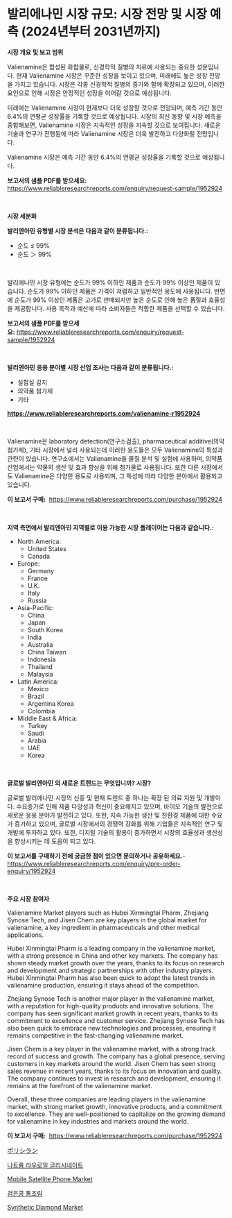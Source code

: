 <p><h1>발리에나민 시장 규모: 시장 전망 및 시장 예측 (2024년부터 2031년까지)</h1></p><p><strong>시장 개요 및 보고 범위</strong></p>
<p><p>Valienamine은 합성된 화합물로, 신경학적 질병의 치료에 사용되는 중요한 성분입니다. 현재 Valienamine 시장은 꾸준한 성장을 보이고 있으며, 미래에도 높은 성장 전망을 가지고 있습니다. 시장은 각종 신경학적 질병의 증가와 함께 확장되고 있으며, 이러한 요인으로 인해 시장은 안정적인 성장을 이어갈 것으로 예상됩니다.</p><p>미래에는 Valienamine 시장이 현재보다 더욱 성장할 것으로 전망되며, 예측 기간 동안 6.4%의 연평균 성장률을 기록할 것으로 예상됩니다. 시장의 최신 동향 및 시장 예측을 종합해보면, Valienamine 시장은 지속적인 성장을 지속할 것으로 보여집니다. 새로운 기술과 연구가 진행됨에 따라 Valienamine 시장은 더욱 발전하고 다양화될 전망입니다.</p><p>Valienamine 시장은 예측 기간 동안 6.4%의 연평균 성장율을 기록할 것으로 예상됩니다.</p></p>
<p><strong>보고서의 샘플 PDF를 받으세요:</strong> <a href="https://www.reliableresearchreports.com/enquiry/request-sample/1952924">https://www.reliableresearchreports.com/enquiry/request-sample/1952924</a></p>
<p>&nbsp;</p>
<p><strong>시장 세분화</strong></p>
<p><strong>발리엔아민 유형별 시장 분석은 다음과 같이 분류됩니다.:</strong></p>
<p><ul><li>순도 ≤ 99%</li><li>순도 ＞ 99%</li></ul></p>
<p>&nbsp;</p>
<p><p>발리에나민 시장 유형에는 순도가 99% 이하인 제품과 순도가 99% 이상인 제품이 있습니다. 순도가 99% 이하인 제품은 가격이 저렴하고 일반적인 용도에 사용됩니다. 반면에 순도가 99% 이상인 제품은 고가로 판매되지만 높은 순도로 인해 높은 품질과 효율성을 제공합니다. 사용 목적과 예산에 따라 소비자들은 적합한 제품을 선택할 수 있습니다.</p></p>
<p><strong>보고서의 샘플 PDF를 받으세요:</strong>&nbsp;<a href="https://www.reliableresearchreports.com/enquiry/request-sample/1952924">https://www.reliableresearchreports.com/enquiry/request-sample/1952924</a></p>
<p>&nbsp;</p>
<p><strong> 발리엔아민 응용 분야별 시장 산업 조사는 다음과 같이 분류됩니다.:</strong></p>
<p><ul><li>실험실 감지</li><li>의약품 첨가제</li><li>기타</li></ul></p>
<p><strong><a href="https://www.reliableresearchreports.com/valienamine-r1952924">https://www.reliableresearchreports.com/valienamine-r1952924</a></strong></p>
<p>&nbsp;</p>
<p><p>Valienamine은 laboratory detection(연구소검출), pharmaceutical additive(의약 첨가제), 기타 시장에서 널리 사용되는데 이러한 용도들은 모두 Valienamine의 특성과 관련이 있습니다. 연구소에서는 Valienamine을 물질 분석 및 실험에 사용하며, 의약품 산업에서는 약물의 생산 및 효과 향상을 위해 첨가물로 사용됩니다. 또한 다른 시장에서도 Valienamine은 다양한 용도로 사용되며, 그 특성에 따라 다양한 분야에서 활용되고 있습니다.</p></p>
<p><strong>이 보고서 구매:</strong>&nbsp; <a href="https://www.reliableresearchreports.com/purchase/1952924">https://www.reliableresearchreports.com/purchase/1952924</a></p>
<p>&nbsp;</p>
<p><strong>지역 측면에서 발리엔아민 지역별로 이용 가능한 시장 플레이어는 다음과 같습니다.:</strong></p>
<p><ul>
    <li>
        North America:
        <ul>
            <li>United States</li>
            <li>Canada</li>
        </ul>
    </li>
    <li>
        Europe:
        <ul>
            <li>Germany</li>
            <li>France</li>
            <li>U.K.</li>
            <li>Italy</li>
            <li>Russia</li>
        </ul>
    </li>
    <li>
        Asia-Pacific:
        <ul>
            <li>China</li>
            <li>Japan</li>
            <li>South Korea</li>
            <li>India</li>
            <li>Australia</li>
            <li>China Taiwan</li>
            <li>Indonesia</li>
            <li>Thailand</li>
            <li>Malaysia</li>
        </ul>
    </li>
    <li>
        Latin America:
        <ul>
            <li>Mexico</li>
            <li>Brazil</li>
            <li>Argentina Korea</li>
            <li>Colombia</li>
        </ul>
    </li>
    <li>
        Middle East & Africa:
        <ul>
            <li>Turkey</li>
            <li>Saudi</li>
            <li>Arabia</li>
            <li>UAE</li>
            <li>Korea</li>
        </ul>
    </li>
    </ul></p>
<p>&nbsp;</p>
<p><strong>글로벌 발리엔아민 의 새로운 트렌드는 무엇입니까? 시장?</strong></p>
<p><p>글로벌 발리에나민 시장의 신흥 및 현재 트렌드 중 하나는 확장 된 의료 지원 및 개발이다. 수요증가로 인해 제품 다양성과 혁신이 중요해지고 있으며, 바이오 기술의 발전으로 새로운 응용 분야가 발전하고 있다. 또한, 지속 가능한 생산 및 친환경 제품에 대한 수요가 증가하고 있으며, 글로벌 시장에서의 경쟁력 강화를 위해 기업들은 지속적인 연구 및 개발에 투자하고 있다. 또한, 디지털 기술의 활용이 증가하면서 시장의 효율성과 생산성을 향상시키는 데 도움이 되고 있다.</p></p>
<p><strong>이 보고서를 구매하기 전에 궁금한 점이 있으면 문의하거나 공유하세요.</strong>- <a href="https://www.reliableresearchreports.com/enquiry/pre-order-enquiry/1952924">https://www.reliableresearchreports.com/enquiry/pre-order-enquiry/1952924</a></p>
<p>&nbsp;</p>
<p><strong>주요 시장 참여자</strong></p>
<p><p>Valienamine Market players such as Hubei Xinmingtai Pharm, Zhejiang Synose Tech, and Jisen Chem are key players in the global market for valienamine, a key ingredient in pharmaceuticals and other medical applications.</p><p>Hubei Xinmingtai Pharm is a leading company in the valienamine market, with a strong presence in China and other key markets. The company has shown steady market growth over the years, thanks to its focus on research and development and strategic partnerships with other industry players. Hubei Xinmingtai Pharm has also been quick to adopt the latest trends in valienamine production, ensuring it stays ahead of the competition.</p><p>Zhejiang Synose Tech is another major player in the valienamine market, with a reputation for high-quality products and innovative solutions. The company has seen significant market growth in recent years, thanks to its commitment to excellence and customer service. Zhejiang Synose Tech has also been quick to embrace new technologies and processes, ensuring it remains competitive in the fast-changing valienamine market.</p><p>Jisen Chem is a key player in the valienamine market, with a strong track record of success and growth. The company has a global presence, serving customers in key markets around the world. Jisen Chem has seen strong sales revenue in recent years, thanks to its focus on innovation and quality. The company continues to invest in research and development, ensuring it remains at the forefront of the valienamine market.</p><p>Overall, these three companies are leading players in the valienamine market, with strong market growth, innovative products, and a commitment to excellence. They are well-positioned to capitalize on the growing demand for valienamine in key industries and markets around the world.</p></p>
<p><strong>이 보고서 구매:</strong>&nbsp;&nbsp;<a href="https://www.reliableresearchreports.com/purchase/1952924">https://www.reliableresearchreports.com/purchase/1952924</a></p>
<p><p><a href="https://github.com/DonaldShaw1965/Market-Research-Report-List-1/blob/main/169645920275.md">ポリシラン</a></p><p><a href="https://github.com/vs019sa3m8x/Market-Research-Report-List-1/blob/main/599175818550.md">나트륨 라우로일 글리시네이트</a></p><p><a href="https://github.com/nicoletavirag/Market-Research-Report-List-2/blob/main/mobile-satellite-phone-market.md">Mobile Satellite Phone Market</a></p><p><a href="https://github.com/lzrvbyqzftro57/Market-Research-Report-List-1/blob/main/251064118549.md">검은콩 통조림</a></p><p><a href="https://issuu.com/reportprime-2/docs/synthetic-diamond-market-size-2030.pptx">Synthetic Diamond Market</a></p></p>